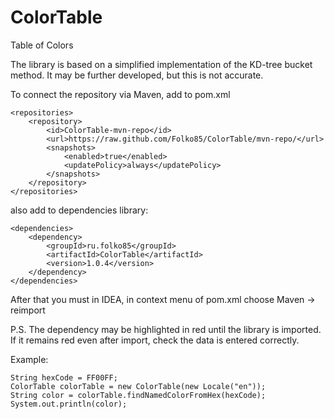 # ColorTable
Table of Colors

The library is based on a simplified implementation of the KD-tree bucket method.
It may be further developed, but this is not accurate.

To connect the repository via Maven, add to pom.xml

    <repositories>
        <repository>
            <id>ColorTable-mvn-repo</id>
            <url>https://raw.github.com/Folko85/ColorTable/mvn-repo/</url>
            <snapshots>
                <enabled>true</enabled>
                <updatePolicy>always</updatePolicy>
            </snapshots>
        </repository>
    </repositories>
    
also add to dependencies library:
    
    <dependencies>
        <dependency>
            <groupId>ru.folko85</groupId>
            <artifactId>ColorTable</artifactId>
            <version>1.0.4</version>
        </dependency>
    </dependencies>
    
After that you must in IDEA,  in context menu of pom.xml choose Maven -> reimport

P.S. The dependency may be highlighted in red until the library is imported.
If it remains red even after import, check the data is entered correctly.

Example:

    String hexCode = FF00FF;
    ColorTable colorTable = new ColorTable(new Locale("en"));
    String color = colorTable.findNamedColorFromHex(hexCode);
    System.out.println(color);